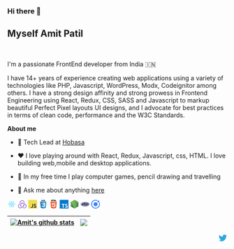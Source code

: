 ### Hi there 👋

## Myself Amit Patil

<!-- ![Amit's Most used languages](https://github-readme-stats.vercel.app/api/top-langs?username=amitpatil321&show_icons=true&count_private=true&theme=gotham) -->

<br />

I'm a passionate FrontEnd developer from India 🇮🇳

I have 14+ years of experience creating web applications using a variety of technologies like PHP, Javascript, WordPress, Modx, Codeignitor among others. I have a strong design affinity and strong prowess in Frontend Engineering using React, Redux, CSS, SASS and Javascript to markup beautiful Perfect Pixel layouts UI designs, and I advocate for best practices in terms of clean code, performance and the W3C Standards.

**About me**

- 💼 Tech Lead at [Hobasa](https://hobasa.com/)

- ❤️ I love playing around with React, Redux, Javascript, css, HTML. I love building web,mobile and desktop applications.

- 🎸 In my free time I play computer games, pencil drawing and travelling

- 💬 Ask me about anything [here](https://github.com/amitpatil321/amitpatil321/issues)

<code><img height="20" src="https://raw.githubusercontent.com/github/explore/80688e429a7d4ef2fca1e82350fe8e3517d3494d/topics/react/react.png"></code>
<code><img height="20" src="https://raw.githubusercontent.com/github/explore/80688e429a7d4ef2fca1e82350fe8e3517d3494d/topics/redux/redux.png"></code>
<code><img height="20" src="https://raw.githubusercontent.com/github/explore/80688e429a7d4ef2fca1e82350fe8e3517d3494d/topics/javascript/javascript.png"></code>
<code><img height="20" src="https://raw.githubusercontent.com/github/explore/80688e429a7d4ef2fca1e82350fe8e3517d3494d/topics/css/css.png"></code>
<code><img height="20" src="https://raw.githubusercontent.com/github/explore/80688e429a7d4ef2fca1e82350fe8e3517d3494d/topics/html/html.png"></code>
<code><img height="20" src="https://raw.githubusercontent.com/github/explore/80688e429a7d4ef2fca1e82350fe8e3517d3494d/topics/typescript/typescript.png"></code>
<code><img height="20" src="https://raw.githubusercontent.com/github/explore/80688e429a7d4ef2fca1e82350fe8e3517d3494d/topics/nodejs/nodejs.png"></code>
<code><img height="20" src="https://raw.githubusercontent.com/github/explore/80688e429a7d4ef2fca1e82350fe8e3517d3494d/topics/php/php.png"></code>
<code><img height="20" src="https://raw.githubusercontent.com/github/explore/80688e429a7d4ef2fca1e82350fe8e3517d3494d/topics/ionic/ionic.png"></code>

| <a href="https://github.com/amitpatil321/github-readme-stats"><img align="center" src="https://github-readme-stats.vercel.app/api?username=amitpatil321&show_icons=true&include_all_commits=true&theme=buefy&hide_border=true" alt="Amit's github stats" /></a> | <a href="https://github.com/amitpatil321/github-readme-stats"><img align="center" src="https://github-readme-stats.vercel.app/api/top-langs?username=puruvj&show_icons=true&count_private=true" /></a> |
| ----------------------------------------------------------------------------------------------------------------------------------------------------------------------------------------------------------------------------------------------------------------- | ---------------------------------------------------------------------------------------------------------------------------------------------------------------------------------------------------------------------- |

<a href="https://twitter.com/amitspatil">
  <img align="right" alt="Amit Patil | Twitter" width="21px" src="https://raw.githubusercontent.com/amitpatil321/amitpatil321/master/assets/twitter.svg" />
</a>
